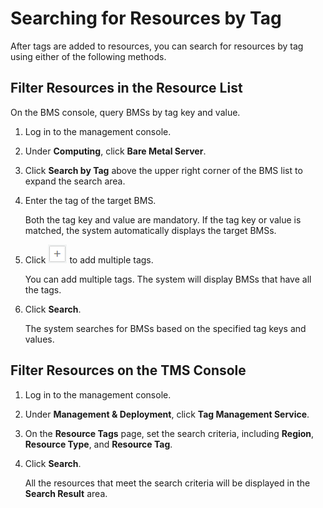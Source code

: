 # Searching for Resources by Tag<a name="EN-US_TOPIC_0157874335"></a>

After tags are added to resources, you can search for resources by tag using either of the following methods.

## Filter Resources in the Resource List<a name="section10168112116124"></a>

On the BMS console, query BMSs by tag key and value.

1.  Log in to the management console.
2.  Under  **Computing**, click  **Bare Metal Server**.
3.  Click  **Search by Tag**  above the upper right corner of the BMS list to expand the search area.
4.  Enter the tag of the target BMS.

    Both the tag key and value are mandatory. If the tag key or value is matched, the system automatically displays the target BMSs.

5.  Click  ![](figures/12-1-3-1.png)  to add multiple tags.

    You can add multiple tags. The system will display BMSs that have all the tags.

6.  Click  **Search**.

    The system searches for BMSs based on the specified tag keys and values.


## Filter Resources on the TMS Console<a name="section855219443124"></a>

1.  Log in to the management console.
2.  Under  **Management & Deployment**, click  **Tag Management Service**.
3.  On the  **Resource Tags**  page, set the search criteria, including  **Region**,  **Resource Type**, and  **Resource Tag**.
4.  Click  **Search**.

    All the resources that meet the search criteria will be displayed in the  **Search Result**  area.


